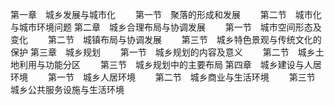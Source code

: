 第一章　城乡发展与城市化
　　第一节　聚落的形成和发展
　　第二节　城市化与城市环境问题
第二章　城乡合理布局与协调发展
　　第一节　城市空间形态及变化
　　第二节　城镇布局与协调发展
　　第三节　城乡特色景观与传统文化的保护
第三章　城乡规划
　　第一节　城乡规划的内容及意义
　　第二节　城乡土地利用与功能分区
　　第三节　城乡规划中的主要布局
第四章　城乡建设与人居环境
　　第一节　城乡人居环境
　　第二节　城乡商业与生活环境
　　第三节　城乡公共服务设施与生活环境